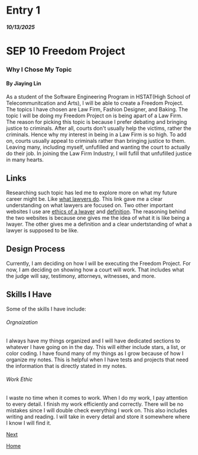# Entry 1
##### 10/13/2025

<h1>SEP 10 Freedom Project</h1>
<h3> Why I Chose My Topic</h3>
<h4> By Jiaying Lin</h4>

<p>As a student of the Software Engineering Program in HSTAT(High School of Telecommunitcation and Arts), I will be able to create a Freedom Project. The topics I have chosen are Law Firm, Fashion Designer, and Baking. The topic I will be doing my Freedom Project on is being apart of a Law Firm. The reason for picking this topic is because I prefer debating and bringing justice to criminals. After all, courts don't usually help the victims, rather the criminals. Hence why my interest in being in a Law Firm is so high. To add on, courts usually appeal to criminals rather than bringing justice to them. Leaving many, including myself, unfufilled and wanting the court to actually do their job. In joining the Law Firm Industry, I will fufill that unfufilled justice in many hearts. </p>

<h2> Links </h2>

<p> Researching such topic has led me to explore more on what my future career might be. Like <a href="https://www.nalp.org/what_do_lawyers_do">what lawyers do</a>. This link gave me a clear understanding on what lawyers are focused on. Two other important websites I use are <a href="https://www.ncbar.gov/for-lawyers/ethics/rules-of-professional-conduct/01-preamble-a-lawyers-responsibilities/?ruleSearchTerm=civil%20procedure">ethics of a lwayer</a> and <a href="https://www.britannica.com/topic/lawyer">definition</a>. The reasoning behind the two websites is because one gives me the idea of what it is like being a lwayer. The other gives me a definition and a clear undertstanding of what a lawyer is supposed to be like.</p>

<h2> Design Process</h2>

<p> Currently, I am deciding on how I will be executing the Freedom Project. For now, I am deciding on showing how a court will work. That includes what the judge will say, testimony, attorneys, witnesses, and more.</p>

<h2> Skills I Have</h2>

<p> Some of the skills I have include:</p>

<h6> Orgnaization </h6>
<p> I always have my things organized and I will have dedicated sections to whatever I have going on in the day. This will either include stars, a list, or color coding. I have found many of my things as I grow because of how I organize my notes. This is helpful when I have tests and projects that need the information that is directly stated in my notes.</p>

<h6> Work Ethic</h6>
<p> I waste no time when it comes to work. When I do my work, I pay attention to every detail. I finish my work efficiently and correctly. There will be no mistakes since I will double check everything I work on. This also includes writing and reading. I will take in every detail and store it somewhere where I know I will find it. </p>

[Next](entry02.md)

[Home](../README.md)
